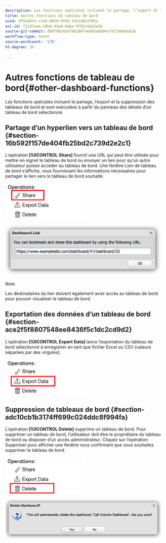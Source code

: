 ```yaml
---
description: Les fonctions spéciales incluent le partage, l’export et la suppression des tableaux de bord et sont exécutées à partir du panneau des détails d’un tableau de bord sélectionné.
title: Autres fonctions de tableau de bord
uuid: 4f5ed0fa-c1eb-4059-9fb5-33e1d0e2f85a
exl-id: f11d7aae-19b9-43e8-9abe-0702c0a53e3e
source-git-commit: d9df90242ef96188f4e4b5e6d04cfef196b0a628
workflow-type: tm+mt
source-wordcount: '178'
ht-degree: 3%

---
```


# Autres fonctions de tableau de bord{#other-dashboard-functions}

Les fonctions spéciales incluent le partage, l’export et la suppression des tableaux de bord et sont exécutées à partir du panneau des détails d’un tableau de bord sélectionné.

## Partage d’un hyperlien vers un tableau de bord {#section-16b592f157de404fb25bd2c739d2e2c1}

L’opération **[!UICONTROL Share]** fournit une URL qui peut être utilisée pour mettre en signet le tableau de bord ou envoyer un lien pour qu’un autre utilisateur puisse accéder au tableau de bord. Une fenêtre Lien de tableau de bord s’affiche, vous fournissant les informations nécessaires pour partager le lien vers le tableau de bord souhaité.

![](assets/share.png)

![](assets/dashboard_link.png)

>[!NOTE]
>
>Les destinataires du lien doivent également avoir accès au tableau de bord pour pouvoir visualiser le tableau de bord.

## Exportation des données d’un tableau de bord {#section-ace2f5f8807548ee8436f5c1dc2cd9d2}

L’opération **[!UICONTROL Export Data]** lance l’exportation du tableau de bord sélectionné à enregistrer en tant que fichier Excel ou CSV (valeurs séparées par des virgules).

![](assets/export_data.png)

## Suppression de tableaux de bord {#section-adc10cb1b3174ff699c024ddc8f994fa}

L’opération **[!UICONTROL Delete]** supprime un tableau de bord. Pour supprimer un tableau de bord, l’utilisateur doit être le propriétaire du tableau de bord ou disposer d’un accès administrateur. Cliquez sur l’opération Supprimer pour afficher une fenêtre vous confirmant que vous souhaitez supprimer le tableau de bord.

![](assets/delete.png)

![](assets/delete2.png)
